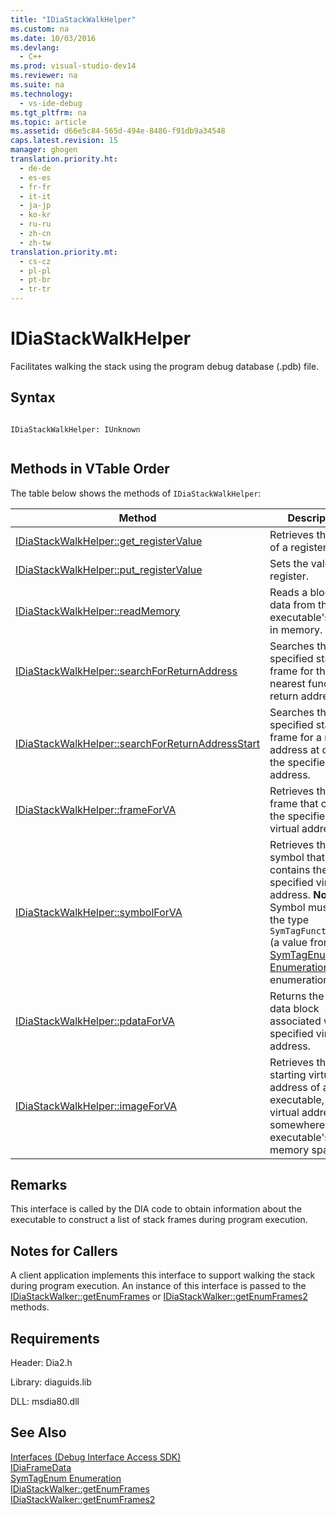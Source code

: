```yaml
---
title: "IDiaStackWalkHelper"
ms.custom: na
ms.date: 10/03/2016
ms.devlang: 
  - C++
ms.prod: visual-studio-dev14
ms.reviewer: na
ms.suite: na
ms.technology: 
  - vs-ide-debug
ms.tgt_pltfrm: na
ms.topic: article
ms.assetid: d66e5c84-565d-494e-8486-f91db9a34548
caps.latest.revision: 15
manager: ghogen
translation.priority.ht: 
  - de-de
  - es-es
  - fr-fr
  - it-it
  - ja-jp
  - ko-kr
  - ru-ru
  - zh-cn
  - zh-tw
translation.priority.mt: 
  - cs-cz
  - pl-pl
  - pt-br
  - tr-tr
---
```

# IDiaStackWalkHelper
Facilitates walking the stack using the program debug database (.pdb) file.  
  
## Syntax  
  
```  
  
IDiaStackWalkHelper: IUnknown  
  
```  
  
## Methods in VTable Order  
 The table below shows the methods of `IDiaStackWalkHelper`:  
  
|Method|Description|  
|------------|-----------------|  
|[IDiaStackWalkHelper::get_registerValue](../VS_debugger/IDiaStackWalkHelper--get_registerValue.md)|Retrieves the value of a register.|  
|[IDiaStackWalkHelper::put_registerValue](../VS_debugger/IDiaStackWalkHelper--put_registerValue.md)|Sets the value of a register.|  
|[IDiaStackWalkHelper::readMemory](../VS_debugger/IDiaStackWalkHelper--readMemory.md)|Reads a block of data from the executable's image in memory.|  
|[IDiaStackWalkHelper::searchForReturnAddress](../VS_debugger/IDiaStackWalkHelper--searchForReturnAddress.md)|Searches the specified stack frame for the nearest function return address.|  
|[IDiaStackWalkHelper::searchForReturnAddressStart](../VS_debugger/IDiaStackWalkHelper--searchForReturnAddressStart.md)|Searches the specified stack frame for a return address at or near the specified stack address.|  
|[IDiaStackWalkHelper::frameForVA](../VS_debugger/IDiaStackWalkHelper--frameForVA.md)|Retrieves the stack frame that contains the specified virtual address.|  
|[IDiaStackWalkHelper::symbolForVA](../VS_debugger/IDiaStackWalkHelper--symbolForVA.md)|Retrieves the symbol that contains the specified virtual address. **Note:**  Symbol must have the type `SymTagFunctionType` (a value from the [SymTagEnum Enumeration](../VS_debugger/SymTagEnum.md) enumeration).|  
|[IDiaStackWalkHelper::pdataForVA](../VS_debugger/IDiaStackWalkHelper--pdataForVA.md)|Returns the PDATA data block  associated with the specified virtual address.|  
|[IDiaStackWalkHelper::imageForVA](../VS_debugger/IDiaStackWalkHelper--imageForVA.md)|Retrieves the starting virtual address of an executable, given a virtual address somewhere in the executable's memory space.|  
  
## Remarks  
 This interface is called by the DIA code to obtain information about the executable to construct a list of stack frames during program execution.  
  
## Notes for Callers  
 A client application implements this interface to support walking the stack during program execution. An instance of this interface is passed to the [IDiaStackWalker::getEnumFrames](../VS_debugger/IDiaStackWalker--getEnumFrames.md) or [IDiaStackWalker::getEnumFrames2](../VS_debugger/IDiaStackWalker--getEnumFrames2.md) methods.  
  
## Requirements  
 Header: Dia2.h  
  
 Library: diaguids.lib  
  
 DLL: msdia80.dll  
  
## See Also  
 [Interfaces (Debug Interface Access SDK)](../VS_debugger/Interfaces--Debug-Interface-Access-SDK-.md)   
 [IDiaFrameData](../VS_debugger/IDiaFrameData.md)   
 [SymTagEnum Enumeration](../VS_debugger/SymTagEnum.md)   
 [IDiaStackWalker::getEnumFrames](../VS_debugger/IDiaStackWalker--getEnumFrames.md)   
 [IDiaStackWalker::getEnumFrames2](../VS_debugger/IDiaStackWalker--getEnumFrames2.md)